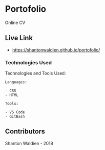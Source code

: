 # Portofolio
Online CV


## Live Link
- https://shantonwaldien.github.io/portofolio/


### Technologies Used

Technologies and Tools Used:

```
Languages:

- CSS
- HTML

```
```
Tools:

- VS Code
- GitBash

```

## Contributors

Shanton Waldien - 2018
